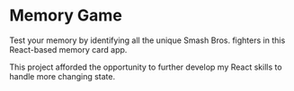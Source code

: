 # Memory Game
Test your memory by identifying all the unique Smash Bros. fighters in this React-based memory card app.

This project afforded the opportunity to further develop my React skills to handle more changing state.
